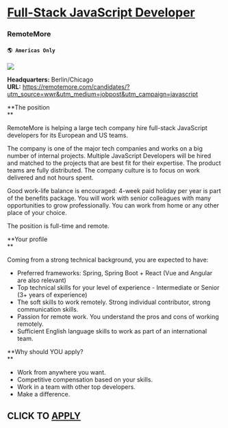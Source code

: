 # [Full-Stack JavaScript Developer](https://www.remotewlb.com/apply/full-stack-javascript-developer-51196)  
### RemoteMore  
#### `🌎 Americas Only`  
![](https://we-work-remotely.imgix.net/logos/0064/7497/logo.gif?ixlib=rails-4.0.0&w=50&h=50&dpr=2&fit=fill&auto=compress)

**Headquarters:** Berlin/Chicago  
**URL:** https://remotemore.com/candidates/?utm_source=wwr&utm_medium=jobpost&utm_campaign=javascript

**The position  
**  

RemoteMore is helping a large tech company hire full-stack JavaScript developers for its European and US teams.  
  

The company is one of the major tech companies and works on a big number of internal projects. Multiple JavaScript Developers will be hired and matched to the projects that are best fit for their expertise. The product teams are fully distributed. The company culture is to focus on work delivered and not hours spent.  
  

Good work-life balance is encouraged: 4-week paid holiday per year is part of the benefits package. You will work with senior colleagues with many opportunities to grow professionally. You can work from home or any other place of your choice.  
  

The position is full-time and remote.  
  

  

**Your profile  
**  

Coming from a strong technical background, you are expected to have:  
  

  * Preferred frameworks: Spring, Spring Boot + React (Vue and Angular are also relevant)
  * Top technical skills for your level of experience - Intermediate or Senior (3+ years of experience)
  * The soft skills to work remotely. Strong individual contributor, strong communication skills.
  * Passion for remote work. You understand the pros and cons of working remotely.
  * Sufficient English language skills to work as part of an international team.

  

**Why should YOU apply?  
**  

  * Work from anywhere you want.
  * Competitive compensation based on your skills.
  * Work in a team with other top developers.
  * Make a difference.  
  

  
## CLICK TO [APPLY](https://www.remotewlb.com/apply/full-stack-javascript-developer-51196)

